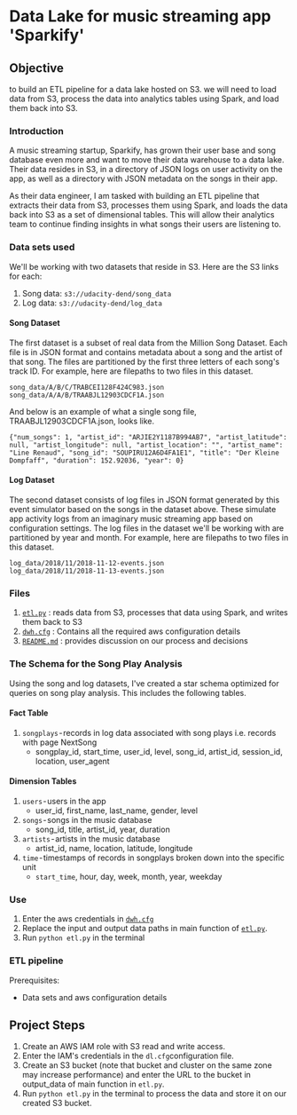 # Data Lake for music streaming app 'Sparkify'

## Objective
to build an ETL pipeline for a data lake hosted on S3. we will need to load data from S3, process the data into analytics tables using Spark, and load them back into S3.

### Introduction

A music streaming startup, Sparkify, has grown their user base and song database even more and want to move their data warehouse to a data lake. Their data resides in S3, in a directory of JSON logs on user activity on the app, as well as a directory with JSON metadata on the songs in their app.

As their data engineer, I am tasked with building an ETL pipeline that extracts their data from S3, processes them using Spark, and loads the data back into S3 as a set of dimensional tables. This will allow their analytics team to continue finding insights in what songs their users are listening to.

### Data sets used

We'll be working with two datasets that reside in S3. Here are the S3 links for each:

1. Song data: `s3://udacity-dend/song_data`
2. Log data: `s3://udacity-dend/log_data`

#### Song Dataset

The first dataset is a subset of real data from the Million Song Dataset. Each file is in JSON format and contains metadata about a song and the artist of that song. The files are partitioned by the first three letters of each song's track ID. For example, here are filepaths to two files in this dataset.

```
song_data/A/B/C/TRABCEI128F424C983.json
song_data/A/A/B/TRAABJL12903CDCF1A.json
```
And below is an example of what a single song file, TRAABJL12903CDCF1A.json, looks like.

```
{"num_songs": 1, "artist_id": "ARJIE2Y1187B994AB7", "artist_latitude": null, "artist_longitude": null, "artist_location": "", "artist_name": "Line Renaud", "song_id": "SOUPIRU12A6D4FA1E1", "title": "Der Kleine Dompfaff", "duration": 152.92036, "year": 0}
```
#### Log Dataset

The second dataset consists of log files in JSON format generated by this event simulator based on the songs in the dataset above. These simulate app activity logs from an imaginary music streaming app based on configuration settings. The log files in the dataset we'll be working with are partitioned by year and month. For example, here are filepaths to two files in this dataset.

```
log_data/2018/11/2018-11-12-events.json
log_data/2018/11/2018-11-13-events.json
```

### Files

1. [`etl.py`](etl.py) : reads data from S3, processes that data using Spark, and writes them back to S3
2. [`dwh.cfg`](dwh.cfg) : Contains all the required aws configuration details
3. [`README.md`](README.md) :  provides discussion on our process and decisions

### The Schema for the Song Play Analysis

Using the song and log datasets, I've created a star schema optimized for queries on song play analysis. This includes the following tables.

#### Fact Table

1. `songplays` - records in log data associated with song plays i.e. records with page NextSong
     - songplay_id, start_time, user_id, level, song_id, artist_id, session_id, location, user_agent

#### Dimension Tables

1. `users` - users in the app
    - user_id, first_name, last_name, gender, level
2. `songs` - songs in the music database
    - song_id, title, artist_id, year, duration
3. `artists` - artists in the music database
    - artist_id, name, location, latitude, longitude
4. `time` - timestamps of records in songplays broken down into the specific unit
    - `start_time`, hour, day, week, month, year, weekday

### Use

1. Enter the aws credentials in [`dwh.cfg`](dwh.cfg) 
2. Replace the input and output data paths in main function of [`etl.py`](etl.py).
3. Run `python etl.py` in the terminal 

### ETL pipeline

Prerequisites: 

- Data sets and aws configuration details

## Project Steps

1. Create an AWS IAM role with S3 read and write access.
2. Enter the IAM's credentials in the `dl.cfg`configuration file.
3. Create an S3 bucket (note that bucket and cluster on the same zone may increase performance) and enter the URL to the bucket in output_data of main function in `etl.py`.
4. Run `python etl.py` in the terminal to process the data and store it on our created S3 bucket.
